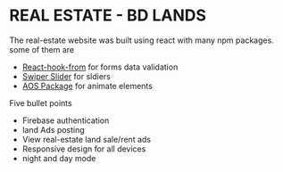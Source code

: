 # REAL ESTATE - BD LANDS

The real-estate website was built using react with many npm packages. some of them are

- [React-hook-from](https://react-hook-form.com/) for forms data validation
- [Swiper Slider](https://swiperjs.com/) for sldiers
- [AOS Package](https://www.npmjs.com/package/aos) for animate elements

Five bullet points

- Firebase authentication
- land Ads posting
- View real-estate land sale/rent ads
- Responsive design for all devices
- night and day mode
